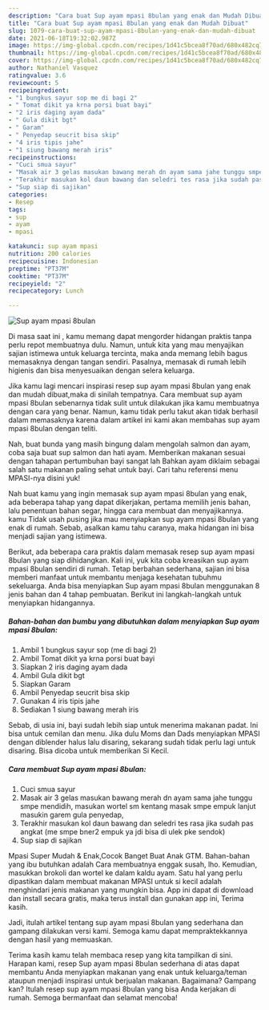 ```yaml
---
description: "Cara buat Sup ayam mpasi 8bulan yang enak dan Mudah Dibuat"
title: "Cara buat Sup ayam mpasi 8bulan yang enak dan Mudah Dibuat"
slug: 1079-cara-buat-sup-ayam-mpasi-8bulan-yang-enak-dan-mudah-dibuat
date: 2021-06-18T19:32:02.987Z
image: https://img-global.cpcdn.com/recipes/1d41c5bcea8f70ad/680x482cq70/sup-ayam-mpasi-8bulan-foto-resep-utama.jpg
thumbnail: https://img-global.cpcdn.com/recipes/1d41c5bcea8f70ad/680x482cq70/sup-ayam-mpasi-8bulan-foto-resep-utama.jpg
cover: https://img-global.cpcdn.com/recipes/1d41c5bcea8f70ad/680x482cq70/sup-ayam-mpasi-8bulan-foto-resep-utama.jpg
author: Nathaniel Vasquez
ratingvalue: 3.6
reviewcount: 5
recipeingredient:
- "1 bungkus sayur sop me di bagi 2"
- " Tomat dikit ya krna porsi buat bayi"
- "2 iris daging ayam dada"
- " Gula dikit bgt"
- " Garam"
- " Penyedap seucrit bisa skip"
- "4 iris tipis jahe"
- "1 siung bawang merah iris"
recipeinstructions:
- "Cuci smua sayur"
- "Masak air 3 gelas masukan bawang merah dn ayam sama jahe tunggu smpe mendidih, masukan wortel sm kentang masak smpe empuk lanjut masukin garem gula penyedap,"
- "Terakhir masukan kol daun bawang dan seledri tes rasa jika sudah pas angkat (me smpe bner2 empuk ya jdi bisa di ulek pke sendok)"
- "Sup siap di sajikan"
categories:
- Resep
tags:
- sup
- ayam
- mpasi

katakunci: sup ayam mpasi 
nutrition: 200 calories
recipecuisine: Indonesian
preptime: "PT37M"
cooktime: "PT37M"
recipeyield: "2"
recipecategory: Lunch

---
```



![Sup ayam mpasi 8bulan](https://img-global.cpcdn.com/recipes/1d41c5bcea8f70ad/680x482cq70/sup-ayam-mpasi-8bulan-foto-resep-utama.jpg)

Di masa  saat ini , kamu memang dapat mengorder hidangan praktis tanpa perlu repot membuatnya dulu. Namun, untuk kita yang mau menyajikan sajian istimewa untuk keluarga tercinta, maka anda memang lebih bagus memasaknya dengan tangan sendiri. Pasalnya, memasak di rumah lebih higienis dan bisa menyesuaikan dengan selera keluarga.

Jika kamu lagi mencari inspirasi resep sup ayam mpasi 8bulan yang enak dan mudah dibuat,maka di sinilah tempatnya. Cara membuat sup ayam mpasi 8bulan  sebenarnya tidak sulit untuk dilakukan jika kamu membuatnya dengan cara yang benar. Namun, kamu tidak perlu takut akan tidak berhasil dalam memasaknya 
karena dalam artikel ini kami akan membahas sup ayam mpasi 8bulan dengan teliti.  

Nah, buat bunda yang masih bingung dalam mengolah salmon dan ayam, coba saja buat sup salmon dan hati ayam. Memberikan makanan sesuai dengan tahapan pertumbuhan bayi sangat lah Bahkan ayam diklaim sebagai salah satu makanan paling sehat untuk bayi. Cari tahu referensi menu MPASI-nya disini yuk!

Nah buat kamu yang ingin memasak sup ayam mpasi 8bulan yang enak, ada beberapa tahap yang dapat dikerjakan, pertama memilih jenis bahan, lalu penentuan bahan segar, hingga cara membuat dan menyajikannya. kamu Tidak usah pusing jika mau menyiapkan sup ayam mpasi 8bulan yang enak di rumah. Sebab, asalkan kamu  tahu caranya, maka hidangan ini bisa menjadi sajian yang istimewa.

Berikut, ada beberapa cara praktis  dalam memasak resep sup ayam mpasi 8bulan yang siap dihidangkan. Kali ini, yuk kita coba kreasikan sup ayam mpasi 8bulan sendiri di rumah. Tetap berbahan sederhana, sajian ini bisa memberi manfaat untuk membantu menjaga kesehatan tubuhmu sekeluarga. Anda bisa menyiapkan Sup ayam mpasi 8bulan menggunakan 8 jenis bahan dan 4 tahap pembuatan. Berikut ini langkah-langkah untuk menyiapkan hidangannya.

<!--inarticleads1-->

##### Bahan-bahan dan bumbu yang dibutuhkan dalam menyiapkan Sup ayam mpasi 8bulan:

1. Ambil 1 bungkus sayur sop (me di bagi 2)
1. Ambil  Tomat dikit ya krna porsi buat bayi
1. Siapkan 2 iris daging ayam dada
1. Ambil  Gula dikit bgt
1. Siapkan  Garam
1. Ambil  Penyedap seucrit bisa skip
1. Gunakan 4 iris tipis jahe
1. Sediakan 1 siung bawang merah iris


Sebab, di usia ini, bayi sudah lebih siap untuk menerima makanan padat. Ini bisa untuk cemilan dan menu. Jika dulu Moms dan Dads menyiapkan MPASI dengan diblender halus lalu disaring, sekarang sudah tidak perlu lagi untuk disaring. Bisa dicoba untuk memberikan Si Kecil. 

<!--inarticleads2-->

##### Cara membuat Sup ayam mpasi 8bulan:

1. Cuci smua sayur
1. Masak air 3 gelas masukan bawang merah dn ayam sama jahe tunggu smpe mendidih, masukan wortel sm kentang masak smpe empuk lanjut masukin garem gula penyedap,
1. Terakhir masukan kol daun bawang dan seledri tes rasa jika sudah pas angkat (me smpe bner2 empuk ya jdi bisa di ulek pke sendok)
1. Sup siap di sajikan


Mpasi Super Mudah &amp; Enak,Cocok Banget Buat Anak GTM. Bahan-bahan yang ibu butuhkan adalah Cara membuatnya enggak susah, lho. Kemudian, masukkan brokoli dan wortel ke dalam kaldu ayam. Satu hal yang perlu dipastikan dalam membuat makanan MPASI untuk si kecil adalah menghindari jenis makanan yang mungkin bisa. App ini dapat di download dan install secara gratis, maka terus install dan gunakan app ini, Terima kasih. 

Jadi, itulah artikel tentang  sup ayam mpasi 8bulan  yang sederhana dan gampang dilakukan versi kami. Semoga kamu dapat mempraktekkannya dengan hasil yang memuaskan. 

Terima kasih kamu telah membaca resep yang kita tampilkan di sini. Harapan kami, resep  Sup ayam mpasi 8bulan sederhana di atas dapat membantu Anda menyiapkan makanan yang enak untuk keluarga/teman ataupun menjadi inspirasi untuk berjualan makanan. Bagaimana? Gampang kan? Itulah resep sup ayam mpasi 8bulan yang bisa Anda kerjakan di rumah. Semoga bermanfaat dan selamat mencoba!

